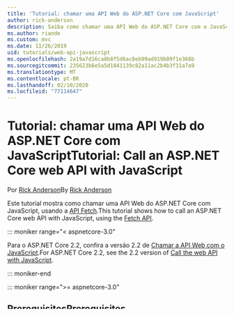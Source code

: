 ```yaml
---
title: 'Tutorial: chamar uma API Web do ASP.NET Core com JavaScript'
author: rick-anderson
description: Saiba como chamar uma API Web do ASP.NET Core com o JavaScript.
ms.author: riande
ms.custom: mvc
ms.date: 11/26/2019
uid: tutorials/web-api-javascript
ms.openlocfilehash: 2a19a7d16ca8b8f5d6ac8eb99ad919b89f1e368b
ms.sourcegitcommit: 235623b6e5a5d1841139c82a11ac2b4b3f31a7a9
ms.translationtype: MT
ms.contentlocale: pt-BR
ms.lasthandoff: 02/10/2020
ms.locfileid: "77114647"
---
```

# <a name="tutorial-call-an-aspnet-core-web-api-with-javascript"></a><span data-ttu-id="29c63-103">Tutorial: chamar uma API Web do ASP.NET Core com JavaScript</span><span class="sxs-lookup"><span data-stu-id="29c63-103">Tutorial: Call an ASP.NET Core web API with JavaScript</span></span>

<span data-ttu-id="29c63-104">Por [Rick Anderson](https://twitter.com/RickAndMSFT)</span><span class="sxs-lookup"><span data-stu-id="29c63-104">By [Rick Anderson](https://twitter.com/RickAndMSFT)</span></span>

<span data-ttu-id="29c63-105">Este tutorial mostra como chamar uma API Web do ASP.NET Core com JavaScript, usando a [API Fetch](https://developer.mozilla.org/docs/Web/API/Fetch_API).</span><span class="sxs-lookup"><span data-stu-id="29c63-105">This tutorial shows how to call an ASP.NET Core web API with JavaScript, using the [Fetch API](https://developer.mozilla.org/docs/Web/API/Fetch_API).</span></span>

::: moniker range="< aspnetcore-3.0"

<span data-ttu-id="29c63-106">Para o ASP.NET Core 2.2, confira a versão 2.2 de [Chamar a API Web com o JavaScript](xref:tutorials/first-web-api#call-the-web-api-with-javascript).</span><span class="sxs-lookup"><span data-stu-id="29c63-106">For ASP.NET Core 2.2, see the 2.2 version of [Call the web API with JavaScript](xref:tutorials/first-web-api#call-the-web-api-with-javascript).</span></span>

::: moniker-end

::: moniker range=">= aspnetcore-3.0"

## <a name="prerequisites"></a><span data-ttu-id="29c63-107">Prerequisites</span><span class="sxs-lookup"><span data-stu-id="29c63-107">Prerequisites</span></span>

* <span data-ttu-id="29c63-108">[Tutorial completo: criar uma API Web](xref:tutorials/first-web-api)</span><span class="sxs-lookup"><span data-stu-id="29c63-108">Complete [Tutorial: Create a web API](xref:tutorials/first-web-api)</span></span>
* <span data-ttu-id="29c63-109">Familiaridade com CSS, HTML e JavaScript</span><span class="sxs-lookup"><span data-stu-id="29c63-109">Familiarity with CSS, HTML, and JavaScript</span></span>

## <a name="call-the-web-api-with-javascript"></a><span data-ttu-id="29c63-110">Chamar a API Web com o JavaScript</span><span class="sxs-lookup"><span data-stu-id="29c63-110">Call the web API with JavaScript</span></span>

<span data-ttu-id="29c63-111">Nesta seção, você adicionará uma página HTML que contém formulários para criar e gerenciar itens de tarefas pendentes.</span><span class="sxs-lookup"><span data-stu-id="29c63-111">In this section, you'll add an HTML page containing forms for creating and managing to-do items.</span></span> <span data-ttu-id="29c63-112">Manipuladores de eventos são anexados aos elementos na página.</span><span class="sxs-lookup"><span data-stu-id="29c63-112">Event handlers are attached to elements on the page.</span></span> <span data-ttu-id="29c63-113">Os manipuladores de eventos resultam em solicitações HTTP para os métodos de ação da API Web.</span><span class="sxs-lookup"><span data-stu-id="29c63-113">The event handlers result in HTTP requests to the web API's action methods.</span></span> <span data-ttu-id="29c63-114">A função `fetch` da API Fetch inicia cada solicitação HTTP.</span><span class="sxs-lookup"><span data-stu-id="29c63-114">The Fetch API's `fetch` function initiates each HTTP request.</span></span>

<span data-ttu-id="29c63-115">A função `fetch` retorna um objeto [Promise](https://developer.mozilla.org/docs/Web/JavaScript/Reference/Global_Objects/Promise) , que contém uma resposta http representada como um objeto `Response`.</span><span class="sxs-lookup"><span data-stu-id="29c63-115">The `fetch` function returns a [Promise](https://developer.mozilla.org/docs/Web/JavaScript/Reference/Global_Objects/Promise) object, which contains an HTTP response represented as a `Response` object.</span></span> <span data-ttu-id="29c63-116">Um padrão comum é extrair o corpo da resposta JSON invocando a função `json` no objeto `Response`.</span><span class="sxs-lookup"><span data-stu-id="29c63-116">A common pattern is to extract the JSON response body by invoking the `json` function on the `Response` object.</span></span> <span data-ttu-id="29c63-117">O JavaScript atualiza a página com os detalhes da resposta da API Web.</span><span class="sxs-lookup"><span data-stu-id="29c63-117">JavaScript updates the page with the details from the web API's response.</span></span>

<span data-ttu-id="29c63-118">A chamada `fetch` mais simples aceita um parâmetro único que representa a rota.</span><span class="sxs-lookup"><span data-stu-id="29c63-118">The simplest `fetch` call accepts a single parameter representing the route.</span></span> <span data-ttu-id="29c63-119">Um segundo parâmetro, conhecido como objeto `init`, é opcional.</span><span class="sxs-lookup"><span data-stu-id="29c63-119">A second parameter, known as the `init` object, is optional.</span></span> <span data-ttu-id="29c63-120">`init` é usado para configurar a solicitação HTTP.</span><span class="sxs-lookup"><span data-stu-id="29c63-120">`init` is used to configure the HTTP request.</span></span>

1. <span data-ttu-id="29c63-121">Configure o aplicativo para [fornecer arquivos estáticos](/dotnet/api/microsoft.aspnetcore.builder.staticfileextensions.usestaticfiles#Microsoft_AspNetCore_Builder_StaticFileExtensions_UseStaticFiles_Microsoft_AspNetCore_Builder_IApplicationBuilder_) e [habilitar o mapeamento de arquivo padrão](/dotnet/api/microsoft.aspnetcore.builder.defaultfilesextensions.usedefaultfiles#Microsoft_AspNetCore_Builder_DefaultFilesExtensions_UseDefaultFiles_Microsoft_AspNetCore_Builder_IApplicationBuilder_).</span><span class="sxs-lookup"><span data-stu-id="29c63-121">Configure the app to [serve static files](/dotnet/api/microsoft.aspnetcore.builder.staticfileextensions.usestaticfiles#Microsoft_AspNetCore_Builder_StaticFileExtensions_UseStaticFiles_Microsoft_AspNetCore_Builder_IApplicationBuilder_) and [enable default file mapping](/dotnet/api/microsoft.aspnetcore.builder.defaultfilesextensions.usedefaultfiles#Microsoft_AspNetCore_Builder_DefaultFilesExtensions_UseDefaultFiles_Microsoft_AspNetCore_Builder_IApplicationBuilder_).</span></span> <span data-ttu-id="29c63-122">O seguinte código destacado é necessário no método `Configure` de *Startup.cs*:</span><span class="sxs-lookup"><span data-stu-id="29c63-122">The following highlighted code is needed in the `Configure` method of *Startup.cs*:</span></span>

    [!code-csharp[](first-web-api/samples/3.0/TodoApi/StartupJavaScript.cs?highlight=8-9&name=snippet_configure)]

1. <span data-ttu-id="29c63-123">Crie uma pasta *wwwroot* na raiz do projeto.</span><span class="sxs-lookup"><span data-stu-id="29c63-123">Create a *wwwroot* folder in the project root.</span></span>

1. <span data-ttu-id="29c63-124">Crie uma pasta *js* dentro da pasta *wwwroot* .</span><span class="sxs-lookup"><span data-stu-id="29c63-124">Create a *js* folder inside of the *wwwroot* folder.</span></span>

1. <span data-ttu-id="29c63-125">Adicione um arquivo HTML chamado *index. html* à pasta *wwwroot* .</span><span class="sxs-lookup"><span data-stu-id="29c63-125">Add an HTML file named *index.html* to the *wwwroot* folder.</span></span> <span data-ttu-id="29c63-126">Substitua o conteúdo de *index. html* pela seguinte marcação:</span><span class="sxs-lookup"><span data-stu-id="29c63-126">Replace the contents of *index.html* with the following markup:</span></span>

    [!code-html[](first-web-api/samples/3.0/TodoApi/wwwroot/index.html)]

1. <span data-ttu-id="29c63-127">Adicione um arquivo JavaScript chamado *site. js* à pasta *wwwroot/js* .</span><span class="sxs-lookup"><span data-stu-id="29c63-127">Add a JavaScript file named *site.js* to the *wwwroot/js* folder.</span></span> <span data-ttu-id="29c63-128">Substitua o conteúdo de *site. js* pelo código a seguir:</span><span class="sxs-lookup"><span data-stu-id="29c63-128">Replace the contents of *site.js* with the following code:</span></span>

    [!code-javascript[](first-web-api/samples/3.0/TodoApi/wwwroot/js/site.js?name=snippet_SiteJs)]

<span data-ttu-id="29c63-129">Uma alteração nas configurações de inicialização do projeto ASP.NET Core pode ser necessária para testar a página HTML localmente:</span><span class="sxs-lookup"><span data-stu-id="29c63-129">A change to the ASP.NET Core project's launch settings may be required to test the HTML page locally:</span></span>

1. <span data-ttu-id="29c63-130">Abra *Properties\launchSettings.json*.</span><span class="sxs-lookup"><span data-stu-id="29c63-130">Open *Properties\launchSettings.json*.</span></span>
1. <span data-ttu-id="29c63-131">Remova a propriedade `launchUrl` para forçar o aplicativo a ser aberto em *index.html*, o arquivo padrão do projeto.</span><span class="sxs-lookup"><span data-stu-id="29c63-131">Remove the `launchUrl` property to force the app to open at *index.html*&mdash;the project's default file.</span></span>

<span data-ttu-id="29c63-132">Esta amostra chama todos os métodos CRUD da API Web.</span><span class="sxs-lookup"><span data-stu-id="29c63-132">This sample calls all of the CRUD methods of the web API.</span></span> <span data-ttu-id="29c63-133">A seguir, são apresentadas explicações sobre as solicitações de API Web.</span><span class="sxs-lookup"><span data-stu-id="29c63-133">Following are explanations of the web API requests.</span></span>

### <a name="get-a-list-of-to-do-items"></a><span data-ttu-id="29c63-134">Obter uma lista de itens pendentes</span><span class="sxs-lookup"><span data-stu-id="29c63-134">Get a list of to-do items</span></span>

<span data-ttu-id="29c63-135">No código a seguir, uma solicitação HTTP GET é enviada para a rota de *api/TodoItems*:</span><span class="sxs-lookup"><span data-stu-id="29c63-135">In the following code, an HTTP GET request is sent to the *api/TodoItems* route:</span></span>

[!code-javascript[](first-web-api/samples/3.0/TodoApi/wwwroot/js/site.js?name=snippet_GetItems)]

<span data-ttu-id="29c63-136">Quando a API Web retorna um código de status bem-sucedido, a função `_displayItems` é invocada.</span><span class="sxs-lookup"><span data-stu-id="29c63-136">When the web API returns a successful status code, the `_displayItems` function is invoked.</span></span> <span data-ttu-id="29c63-137">Cada item de tarefas pendentes no parâmetro de matriz aceito por `_displayItems` é adicionado a uma tabela com os botões **Editar** e **Excluir**.</span><span class="sxs-lookup"><span data-stu-id="29c63-137">Each to-do item in the array parameter accepted by `_displayItems` is added to a table with **Edit** and **Delete** buttons.</span></span> <span data-ttu-id="29c63-138">Se a solicitação da API Web falhar, um erro será registrado no console do navegador.</span><span class="sxs-lookup"><span data-stu-id="29c63-138">If the web API request fails, an error is logged to the browser's console.</span></span>

### <a name="add-a-to-do-item"></a><span data-ttu-id="29c63-139">Adicionar um item pendente</span><span class="sxs-lookup"><span data-stu-id="29c63-139">Add a to-do item</span></span>

<span data-ttu-id="29c63-140">No seguinte código:</span><span class="sxs-lookup"><span data-stu-id="29c63-140">In the following code:</span></span>

* <span data-ttu-id="29c63-141">Uma variável `item` é declarada para construir uma representação literal de objeto do item de tarefas pendentes.</span><span class="sxs-lookup"><span data-stu-id="29c63-141">An `item` variable is declared to construct an object literal representation of the to-do item.</span></span>
* <span data-ttu-id="29c63-142">Uma solicitação Fetch é configurada com as seguintes opções:</span><span class="sxs-lookup"><span data-stu-id="29c63-142">A Fetch request is configured with the following options:</span></span>
  * <span data-ttu-id="29c63-143">`method`&mdash; especifica o verbo de ação HTTP POST.</span><span class="sxs-lookup"><span data-stu-id="29c63-143">`method`&mdash;specifies the POST HTTP action verb.</span></span>
  * <span data-ttu-id="29c63-144">`body`&mdash; especifica a representação JSON do corpo da solicitação.</span><span class="sxs-lookup"><span data-stu-id="29c63-144">`body`&mdash;specifies the JSON representation of the request body.</span></span> <span data-ttu-id="29c63-145">O JSON é produzido passando o literal de objeto armazenado em `item` para a função [JSON.stringify](https://developer.mozilla.org/docs/Web/JavaScript/Reference/Global_Objects/JSON/stringify).</span><span class="sxs-lookup"><span data-stu-id="29c63-145">The JSON is produced by passing the object literal stored in `item` to the [JSON.stringify](https://developer.mozilla.org/docs/Web/JavaScript/Reference/Global_Objects/JSON/stringify) function.</span></span>
  * <span data-ttu-id="29c63-146">`headers`&mdash; especifica os cabeçalhos de solicitação HTTP `Accept` e `Content-Type`.</span><span class="sxs-lookup"><span data-stu-id="29c63-146">`headers`&mdash;specifies the `Accept` and `Content-Type` HTTP request headers.</span></span> <span data-ttu-id="29c63-147">Ambos os cabeçalhos são definidos como `application/json` para especificar o tipo de mídia que está sendo recebido e enviado, respectivamente.</span><span class="sxs-lookup"><span data-stu-id="29c63-147">Both headers are set to `application/json` to specify the media type being received and sent, respectively.</span></span>
* <span data-ttu-id="29c63-148">Uma solicitação HTTP POST é enviada para a rota de *api/TodoItems*.</span><span class="sxs-lookup"><span data-stu-id="29c63-148">An HTTP POST request is sent to the *api/TodoItems* route.</span></span>

[!code-javascript[](first-web-api/samples/3.0/TodoApi/wwwroot/js/site.js?name=snippet_AddItem)]

<span data-ttu-id="29c63-149">Quando a API Web retorna um código de status de êxito, a função `getItems` é invocada para atualizar a tabela HTML.</span><span class="sxs-lookup"><span data-stu-id="29c63-149">When the web API returns a successful status code, the `getItems` function is invoked to update the HTML table.</span></span> <span data-ttu-id="29c63-150">Se a solicitação da API Web falhar, um erro será registrado no console do navegador.</span><span class="sxs-lookup"><span data-stu-id="29c63-150">If the web API request fails, an error is logged to the browser's console.</span></span>

### <a name="update-a-to-do-item"></a><span data-ttu-id="29c63-151">Atualizar um item pendente</span><span class="sxs-lookup"><span data-stu-id="29c63-151">Update a to-do item</span></span>

<span data-ttu-id="29c63-152">A atualização de um item de tarefas pendentes é semelhante à adição de um; no entanto, há duas diferenças significativas:</span><span class="sxs-lookup"><span data-stu-id="29c63-152">Updating a to-do item is similar to adding one; however, there are two significant differences:</span></span>

* <span data-ttu-id="29c63-153">A rota é sufixada com o identificador exclusivo do item a ser atualizado.</span><span class="sxs-lookup"><span data-stu-id="29c63-153">The route is suffixed with the unique identifier of the item to update.</span></span> <span data-ttu-id="29c63-154">Por exemplo, *api/TodoItems/1*.</span><span class="sxs-lookup"><span data-stu-id="29c63-154">For example, *api/TodoItems/1*.</span></span>
* <span data-ttu-id="29c63-155">O verbo de ação HTTP é PUT, conforme indicado pela opção `method`.</span><span class="sxs-lookup"><span data-stu-id="29c63-155">The HTTP action verb is PUT, as indicated by the `method` option.</span></span>

[!code-javascript[](first-web-api/samples/3.0/TodoApi/wwwroot/js/site.js?name=snippet_UpdateItem)]

### <a name="delete-a-to-do-item"></a><span data-ttu-id="29c63-156">Excluir um item pendente</span><span class="sxs-lookup"><span data-stu-id="29c63-156">Delete a to-do item</span></span>

<span data-ttu-id="29c63-157">Para excluir um item de tarefas pendentes, defina a opção `method` da solicitação como `DELETE` e especifique o identificador exclusivo do item na URL.</span><span class="sxs-lookup"><span data-stu-id="29c63-157">To delete a to-do item, set the request's `method` option to `DELETE` and specify the item's unique identifier in the URL.</span></span>

[!code-javascript[](first-web-api/samples/3.0/TodoApi/wwwroot/js/site.js?name=snippet_DeleteItem)]

<span data-ttu-id="29c63-158">Avance para o próximo tutorial para saber como gerar páginas de ajuda da API Web:</span><span class="sxs-lookup"><span data-stu-id="29c63-158">Advance to the next tutorial to learn how to generate web API help pages:</span></span>

> [!div class="nextstepaction"]
> <xref:tutorials/get-started-with-swashbuckle>

::: moniker-end

